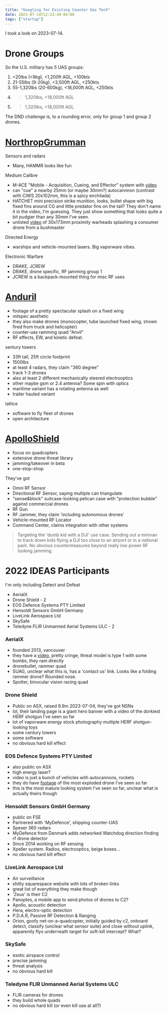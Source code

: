 ```yaml
---
title: "Googling for Existing Counter Uas Tech"
date: 2023-07-14T12:23:49-04:00
tags: ["startup"]
---
```


I took a look on 2023-07-14.

# Drone Groups

So the U.S. military has 5 UAS groups:

1. <20lbs (<9kg), <1,200ft AGL, <100kts
2. 21-55lbs (9-20kg), <3,500ft AGL, <250kts
3. 55-1,320lbs (20-600kg), <18,000ft AGL, <250kts
4. >1,320lbs, <18,000ft AGL
5. >1,320lbs, >18,000ft AGL

The DND challenge is, to a rounding error, only for group 1 and group 2 drones.

# [NorthropGrumman](https://www.northropgrumman.com/what-we-do/land/counter-unmanned-aerial-systems-c-uas/)

Sensors and radars
- Many, HAMMR looks like fun

Medium Calibre 
- M-ACE "Mobile - Acquisition, Cueing, and Effector" system with [video](https://www.youtube.com/watch?v=d5e-KIu7t3M)
- can "cue" a nearby 25mm (or maybe 30mm?) autocannnon (contrast with CIWS 20x102mm, this is a spicy enchilada)
- HATCHET mini precision strike munition, looks, bullet shape with big fixed fins around CG and little predator fins on the tail? They don't name it in the video, I'm guessing. They just show something that looks quite a bit pudgier than any 30mm I've seen. 
- unlisted [video](https://www.youtube.com/watch?v=195eqnkQlIM) of 30x173mm proximity warheads splashing a consumer drone from a bushmaster

Directed Energy
- warships and vehicle-mounted lasers. Big vaporware vibes. 

Electronic Warfare
- DRAKE, JCREW
- DRAKE, drone specific, RF jamming group 1
- JCREW is a backpack-mounted thing for misc RF uses

# [Anduril](https://www.anduril.com/capability/counter-uas/)

- footage of a pretty spectacular splash on a fixed wing
- milspec aesthetic
- they also make drones (monocopter, tube launched fixed wing, shown fired from truck and helicopter)
- counter-uas ramming quad "Anvil"
- RF effects, EW, and  kinetic defeat.

sentury towers
- 33ft tall, 25ft circle footprint
- 1500lbs
- at least 4 radars, they claim "360 degree"
- track 1-3 drones
- also at least 2 different mechanically steered electrooptics 
- other maybe gsm or 2.4 antenna? Some spin with optics
- maritime variant has a rotating antenna as well
- trailer hauled variant

lattice 
- software to fly fleet of drones
- open architecture

# [ApolloShield](https://www.apolloshield.com)

- focus on quadcopters
- extensive drone threat library
- jamming/takeover in beta
- one-stop-shop

They've got
- Omni RF Sensor 
- Directional RF Sensor, saying multiple can triangulate
- "sense&block" suitcase-looking pelican case with "protection bubble" against commercial drones
- RF Gun
- RF Jammer, they claim 'including autonomous drones'
- Vehicle-mounted RF Locator
- Command Center, claims integration with other systems

> Targeting the 'dumb kid with a DJI' use case. Sending out a minivan to track down kids flying a DJI too close to an airport or in a national park. No obvious countermeasures beyond really low power RF looking jamming. 

# 2022 IDEAS Participants 

I'm only including Detect and Defeat 

- AerialX
- Drone Shield - 2 
- EOS Defence Systems PTY Limited 
- Hensoldt Sensors GmbH Germany 
- LiveLink Aerospace Ltd 
- SkySafe 
- Teledyne FLIR Unmanned Aerial Systems ULC - 2 

### AerialX

- founded 2013, vancouver
- they have a [video](https://www.youtube.com/watch?v=5_6X5Is916I), pretty cringe, threat model is type 1 with some bombs, they ram directly
- dronebullet, rammer quad 
- SUAG, unclear what this is, has a 'contact us' link. Looks like a folding rammer drone? Rounded nose.
- Spotter, binocular vision racing quad 

### Drone Shield 

- Public on ASX, raised 9.9m 2023-07-04, they've got NSNs
- lol, their landing page is a giant hero banner with a video of the dorkiest HERF shotgun I've seen so far
- lot of vaporware energy stock photography
multiple HERF shotgun-looking toys
- some century towers
- some software
- no obvious hard kill effect 

### EOS Defence Systems PTY Limited 

- also public on ASX
- high energy laser? 
- video is just a bunch of vehicles with autocannons, rockets
- they do have [footage](https://vimeo.com/428317031) of the most exploded drone I've seen so far
- this is the most mature looking system I've seen so far, unclear what is actually theirs though

### Hensoldt Sensors GmbH Germany 

- public on FSE 
- Partnered with 'MyDefence', shipping counter-UAS 
- Spexer 360 radars 
- MyDefence from Denmark adds networked Watchdog direction finding rf drone detector 
- Since 2014 working on RF sensing 
- Xpeller system. Radios, electrooptics, beige boxes...
- no obvious hard kill effect 

### LiveLink Aerospace Ltd 

- Air surveillance
- shitty squarespace website with lots of broken links 
- great list of everything they make though
- 'Zeus' is their C2 
- Panoptes, a mobile app to send photos of drones to C2?
- Apollo, acoustic detection 
- Hera, electro-optic detection 
- P.D.A.R, Passive RF Detection & Ranging 
- Orion, goofy net-on-a-quadcopter, initially guided by c2, onboard detect, classify (unclear what sensor suite) and close without uplink, apparently flys underneath target for soft-kill intercept? What? 

### SkySafe 

- exotic airspace control
- precise jamming
- threat analysis 
- no obvious hard kill 

### Teledyne FLIR Unmanned Aerial Systems ULC 

- FLIR cameras for drones
- they build whole quads 
- no obvious hard kill (or even kill use at all?)
